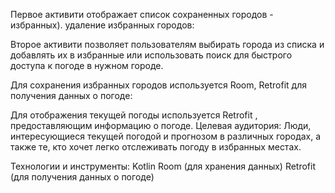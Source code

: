 
Первое активити отображает список сохраненных городов - избранных).
удаление избранных городов:

Второе активити позволяет пользователям выбирать города из списка и добавлять их в избранные или использовать поиск для быстрого доступа к погоде в нужном городе.

Для сохранения избранных городов используется Room,
Retrofit для получения данных о погоде:

Для отображения текущей погоды  используется Retrofit , предоставляющим информацию о погоде.
Целевая аудитория: Люди, интересующиеся текущей погодой и прогнозом в различных городах, а также те, кто хочет легко отслеживать погоду в избранных местах.

Технологии и инструменты:
Kotlin
Room (для хранения данных)
Retrofit (для получения данных о погоде)
